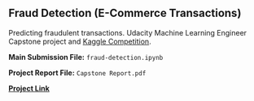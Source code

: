 ## Fraud Detection (E-Commerce Transactions)
Predicting fraudulent transactions. Udacity Machine Learning Engineer Capstone project and [Kaggle Competition](https://www.kaggle.com/c/ieee-fraud-detection/overview).


**Main Submission File:** `fraud-detection.ipynb`

**Project Report File:** `Capstone Report.pdf`

[**Project Link**](https://www.kaggle.com/grantgasser/fraud-detection)
